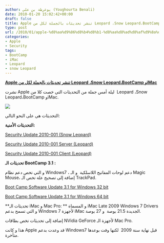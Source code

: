 ```yaml
---
author: يوغرطة بن علي (Youghourta Benali)
date: 2010-01-20 15:02:42+00:00
draft: false
title: Apple تنشر تحديثات بالجملة لكل من Leopard ،Snow Leopard،BootCamp وiMac
type: post
url: /2010/01/apple-%d8%aa%d9%86%d8%b4%d8%b1-%d8%aa%d8%ad%d8%af%d9%8a%d8%ab%d8%a7%d8%aa-%d8%a8%d8%a7%d9%84%d8%ac%d9%85%d9%84%d8%a9-%d9%84%d9%83%d9%84-%d9%85%d9%86-leopard-%d8%8csnow-leopard%d8%8cbootcamp-%d9%88imac/
categories:
- Apple
- Security
tags:
- BootCamp
- iMac
- Leopard
- snow Leopard
---
```


[**Apple تنشر تحديثات بالجملة لكل من Leopard ،Snow Leopard،BootCamp وiMac**](https://www.it-scoop.com/2010/01/apple-%d8%aa%d9%86%d8%b4%d8%b1-%d8%aa%d8%ad%d8%af%d9%8a%d8%ab%d8%a7%d8%aa-%d8%a8%d8%a7%d9%84%d8%ac%d9%85%d9%84%d8%a9-%d9%84%d9%83%d9%84-%d9%85%d9%86-leopard-%d8%8csnow-leopard%d8%8cbootcamp-%d9%88imac/)


نشرت Apple ليلة أمس جملة من التحديثات التي خصت كلا من  Leopard ،Snow Leopard،BootCamp وiMac.

[![](https://www.it-scoop.com/wp-content/uploads/2009/11/windows_7_macbook.jpg)
](https://www.it-scoop.com/2010/01/apple-%d8%aa%d9%86%d8%b4%d8%b1-%d8%aa%d8%ad%d8%af%d9%8a%d8%ab%d8%a7%d8%aa-%d8%a8%d8%a7%d9%84%d8%ac%d9%85%d9%84%d8%a9-%d9%84%d9%83%d9%84-%d9%85%d9%86-leopard-%d8%8csnow-leopard%d8%8cbootcamp-%d9%88imac/)

التحديثات هي على النحو التالي:

**التحديثات الأمنية:**

[Security Update 2010-001 (Snow Leopard)](http://support.apple.com/kb/DL994)

[Security Update 2010-001 Server (Leopard)](http://support.apple.com/kb/DL992)

[Security Update 2010-001 Client (Leopard)](http://support.apple.com/kb/DL993)

**تحديثات الـ BootCamp 3.1 :**

و التي تخص دعم نظام Windows7 ، دعم لوحات المفاتيح اللاسلكية  و الـ Magic Mouse، إضافة إلى تصحيح علة تخص الـ TrackPad.

[Boot Camp Software Update 3.1 for Windows 32 bit](http://support.apple.com/kb/DL996)

[Boot Camp Software Update 3.1 for Windows 64 bit](http://support.apple.com/kb/DL979)

**تحديثات الـ iMac و Mac Pro: ** و المسماة iMac Late 2009 Windows 7 Drivers و التي تسمح بدعم Windows 7 لأجهزة iMac الجديدة 21.5 بوصة  و 27 بوصة.

إضافة إلى تحديثات تخص بطاقات NVidia GeForce لأجهزة الـ Mac Pro.

هذا و كانت Apple قد وعدت بدعم Windows7 قبل نهاية سنة 2009  لكنها وفت بوعدها متأخرة.
